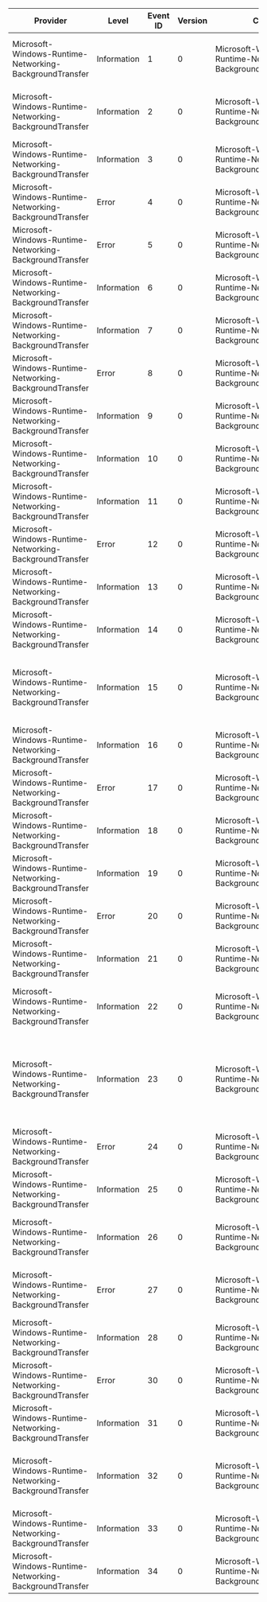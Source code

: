 Provider                                                 |  Level        |  Event ID  |  Version  |  Channel                                                          |  Task                           |  Opcode  |  Keyword  |  Message
---------------------------------------------------------|---------------|------------|-----------|-------------------------------------------------------------------|---------------------------------|----------|-----------|-----------------------------------------------------------------------------------------------------------------------------------------------------------------------------------------------------------------------------------------
Microsoft-Windows-Runtime-Networking-BackgroundTransfer  |  Information  |  1         |  0        |  Microsoft-Windows-Runtime-Networking-BackgroundTransfer/Tracing  |  Background Transfer Operation  |  Start   |  KW_ALL   |  Operation {OperationId}: Start {TransferType}: {Method} {URI} Cost Policy: {CostPolicy}; Group: '{Group}'; Completion Group: {CompletionGroupId}
Microsoft-Windows-Runtime-Networking-BackgroundTransfer  |  Information  |  2         |  0        |  Microsoft-Windows-Runtime-Networking-BackgroundTransfer/Tracing  |  Background Transfer Operation  |          |  KW_ALL   |  Operation {OperationId}: Continue {TransferType}: {Method} {URI} Cost Policy: {CostPolicy}; Group: '{Group}'; Completion Group: {CompletionGroupId}
Microsoft-Windows-Runtime-Networking-BackgroundTransfer  |  Information  |  3         |  0        |  Microsoft-Windows-Runtime-Networking-BackgroundTransfer/Tracing  |  Background Transfer Operation  |  Stop    |  KW_ALL   |  Operation {OperationId}: Complete {TransferType}: {Result}
Microsoft-Windows-Runtime-Networking-BackgroundTransfer  |  Error        |  4         |  0        |  Microsoft-Windows-Runtime-Networking-BackgroundTransfer/Tracing  |  Background Transfer Operation  |          |  KW_ALL   |  Operation {OperationId}: Error {Error} [{LocationId}]
Microsoft-Windows-Runtime-Networking-BackgroundTransfer  |  Error        |  5         |  0        |  Microsoft-Windows-Runtime-Networking-BackgroundTransfer/Tracing  |  Background Transfer            |          |  KW_ALL   |  General error: {Error} [{LocationId}]
Microsoft-Windows-Runtime-Networking-BackgroundTransfer  |  Information  |  6         |  0        |  Microsoft-Windows-Runtime-Networking-BackgroundTransfer/Tracing  |  Background Transfer Operation  |          |  KW_ALL   |  Operation {OperationId}: {LocationId}
Microsoft-Windows-Runtime-Networking-BackgroundTransfer  |  Information  |  7         |  0        |  Microsoft-Windows-Runtime-Networking-BackgroundTransfer/Tracing  |  Background Transfer            |          |  KW_ALL   |  {LocationId}
Microsoft-Windows-Runtime-Networking-BackgroundTransfer  |  Error        |  8         |  0        |  Microsoft-Windows-Runtime-Networking-BackgroundTransfer/Tracing  |  Background Transfer Operation  |          |  KW_ALL   |  Operation {OperationId}: Task instance {WorkItemId}: Error {Error} [{LocationId}]
Microsoft-Windows-Runtime-Networking-BackgroundTransfer  |  Information  |  9         |  0        |  Microsoft-Windows-Runtime-Networking-BackgroundTransfer/Tracing  |  Background Transfer Operation  |          |  KW_ALL   |  Operation {OperationId}: Task instance {WorkItemId}: {LocationId}
Microsoft-Windows-Runtime-Networking-BackgroundTransfer  |  Information  |  10        |  0        |  Microsoft-Windows-Runtime-Networking-BackgroundTransfer/Tracing  |  Background Transfer            |          |  KW_ALL   |  Request for unconstrained transfers for process {ProcessId} completed: {PowerPolicyValue} [{PromptLogicValue}]
Microsoft-Windows-Runtime-Networking-BackgroundTransfer  |  Information  |  11        |  0        |  Microsoft-Windows-Runtime-Networking-BackgroundTransfer/Tracing  |  Background Transfer            |          |  KW_ALL   |  Request for unconstrained transfers for process {ProcessId} was canceled
Microsoft-Windows-Runtime-Networking-BackgroundTransfer  |  Error        |  12        |  0        |  Microsoft-Windows-Runtime-Networking-BackgroundTransfer/Tracing  |  Background Transfer            |          |  KW_ALL   |  Request for unconstrained transfers for process {ProcessId} failed: {Error}
Microsoft-Windows-Runtime-Networking-BackgroundTransfer  |  Information  |  13        |  0        |  Microsoft-Windows-Runtime-Networking-BackgroundTransfer/Tracing  |  Background Transfer Operation  |          |  KW_ALL   |  Operation {OperationId}: Cost policy changed to '{CostPolicy}'
Microsoft-Windows-Runtime-Networking-BackgroundTransfer  |  Information  |  14        |  0        |  Microsoft-Windows-Runtime-Networking-BackgroundTransfer/Tracing  |  Background Transfer Operation  |          |  KW_ALL   |  Operation {OperationId}: Priority changed to '{Priority}'
Microsoft-Windows-Runtime-Networking-BackgroundTransfer  |  Information  |  15        |  0        |  Microsoft-Windows-Runtime-Networking-BackgroundTransfer/Tracing  |  Background Transfer            |          |  KW_ALL   |  Current network cost: Internet available: {IsInternetAvailable}; Type: {CostType}; Roaming: {IsRoaming}; Over data limit: {IsOverDataLimit}; Data limit [MB]: {DataLimitMegabytes}; Used [MB]: {UsedMegabytes}
Microsoft-Windows-Runtime-Networking-BackgroundTransfer  |  Information  |  16        |  0        |  Microsoft-Windows-Runtime-Networking-BackgroundTransfer/Tracing  |  Background Transfer Operation  |          |  KW_ALL   |  Operation {OperationId}: Core transfer: operation is resuming: {IsResume}
Microsoft-Windows-Runtime-Networking-BackgroundTransfer  |  Error        |  17        |  0        |  Microsoft-Windows-Runtime-Networking-BackgroundTransfer/Tracing  |  Background Transfer            |          |  KW_ALL   |  Group '{GroupName}': Error {Error} [{LocationId}]
Microsoft-Windows-Runtime-Networking-BackgroundTransfer  |  Information  |  18        |  0        |  Microsoft-Windows-Runtime-Networking-BackgroundTransfer/Tracing  |  Background Transfer            |          |  KW_ALL   |  Group '{GroupName}': Transfer behavior changed to {Behavior}
Microsoft-Windows-Runtime-Networking-BackgroundTransfer  |  Information  |  19        |  0        |  Microsoft-Windows-Runtime-Networking-BackgroundTransfer/Tracing  |  Background Transfer            |          |  KW_ALL   |  Notification {NotificationId}: {LocationId}
Microsoft-Windows-Runtime-Networking-BackgroundTransfer  |  Error        |  20        |  0        |  Microsoft-Windows-Runtime-Networking-BackgroundTransfer/Tracing  |  Background Transfer            |          |  KW_ALL   |  Notification {NotificationId}: Error {Error} [{LocationId}]
Microsoft-Windows-Runtime-Networking-BackgroundTransfer  |  Information  |  21        |  0        |  Microsoft-Windows-Runtime-Networking-BackgroundTransfer/Tracing  |  Background Transfer Operation  |          |  KW_ALL   |  Operation {OperationId}: Associated with notification {NotificationId}
Microsoft-Windows-Runtime-Networking-BackgroundTransfer  |  Information  |  22        |  0        |  Microsoft-Windows-Runtime-Networking-BackgroundTransfer/Tracing  |  Background Transfer            |          |  KW_ALL   |  Notification {NotificationId}: {LocationId}; Type: {NotificationType}; Notification information available: {NotificationInformationAvailable}
Microsoft-Windows-Runtime-Networking-BackgroundTransfer  |  Information  |  23        |  0        |  Microsoft-Windows-Runtime-Networking-BackgroundTransfer/Tracing  |  Background Transfer Operation  |          |  KW_ALL   |  Operation {OperationId}: Current response transfer stats: Elapsed Time [sec]: {ElapsedTimeInSeconds}; Remaining [bytes]: {TotalBytesRemaining}; Transfer Speed [bytes/sec]: {TransferSpeedInBytesPerSeconds}; ETA [sec]: {EtaInSeconds}
Microsoft-Windows-Runtime-Networking-BackgroundTransfer  |  Error        |  24        |  0        |  Microsoft-Windows-Runtime-Networking-BackgroundTransfer/Tracing  |  Background Transfer            |          |  KW_ALL   |  Completion group {CompletionGroupId}: Error {Error} [{LocationId}]
Microsoft-Windows-Runtime-Networking-BackgroundTransfer  |  Information  |  25        |  0        |  Microsoft-Windows-Runtime-Networking-BackgroundTransfer/Tracing  |  Background Transfer            |          |  KW_ALL   |  Completion group {CompletionGroupId}: {LocationId}
Microsoft-Windows-Runtime-Networking-BackgroundTransfer  |  Information  |  26        |  0        |  Microsoft-Windows-Runtime-Networking-BackgroundTransfer/Tracing  |  Background Transfer            |          |  KW_ALL   |  Completion group {CompletionGroupId}: Completion group trigger {TriggerId} signal returned {Error} and activation status {ActivationStatus}
Microsoft-Windows-Runtime-Networking-BackgroundTransfer  |  Error        |  27        |  0        |  Microsoft-Windows-Runtime-Networking-BackgroundTransfer/Tracing  |  Background Transfer            |          |  KW_ALL   |  Completion group {CompletionGroupId}: Completion group trigger {TriggerId} signal returned {Error} and activation status {ActivationStatus}
Microsoft-Windows-Runtime-Networking-BackgroundTransfer  |  Information  |  28        |  0        |  Microsoft-Windows-Runtime-Networking-BackgroundTransfer/Tracing  |  Background Transfer            |          |  KW_ALL   |  Completion group {CompletionGroupId}: Trigger created {TriggerId}
Microsoft-Windows-Runtime-Networking-BackgroundTransfer  |  Error        |  30        |  0        |  Microsoft-Windows-Runtime-Networking-BackgroundTransfer/Tracing  |  Background Transfer            |          |  KW_ALL   |  Completion group {CompletionGroupId}: Trigger {TriggerId} delete failed with {Error}
Microsoft-Windows-Runtime-Networking-BackgroundTransfer  |  Information  |  31        |  0        |  Microsoft-Windows-Runtime-Networking-BackgroundTransfer/Tracing  |  Background Transfer Operation  |          |  KW_ALL   |  Operation {OldOperationId} copied to operation {NewOperationId}
Microsoft-Windows-Runtime-Networking-BackgroundTransfer  |  Information  |  32        |  0        |  Microsoft-Windows-Runtime-Networking-BackgroundTransfer/Tracing  |  Background Transfer            |          |  KW_ALL   |  Completion group {CompletionGroupId}: Not signaled yet with {RunningOperationsCount} running operations and {CopiedOperationsCount} copied operations
Microsoft-Windows-Runtime-Networking-BackgroundTransfer  |  Information  |  33        |  0        |  Microsoft-Windows-Runtime-Networking-BackgroundTransfer/Tracing  |  Background Transfer Operation  |          |  KW_ALL   |  Operation {OperationId}: {LocationId}; path:[{Path}]
Microsoft-Windows-Runtime-Networking-BackgroundTransfer  |  Information  |  34        |  0        |  Microsoft-Windows-Runtime-Networking-BackgroundTransfer/Tracing  |  Background Transfer Operation  |          |  KW_ALL   |  Operation {OperationId}: Task instance {WorkItemId}: Progress: {Progress}